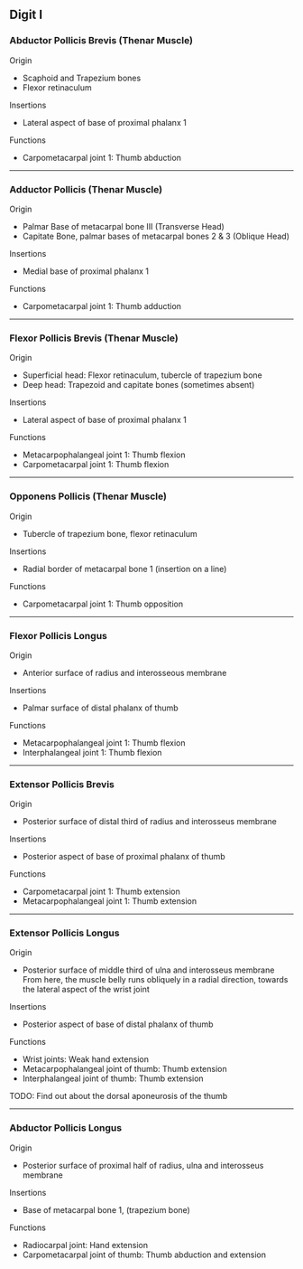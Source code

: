 ## Digit I
### Abductor Pollicis Brevis (Thenar Muscle)
Origin
- Scaphoid and Trapezium bones
- Flexor retinaculum

Insertions
- Lateral aspect of base of proximal phalanx 1

Functions
- Carpometacarpal joint 1: Thumb abduction

---

### Adductor Pollicis (Thenar Muscle)
Origin
- Palmar Base of metacarpal bone III (Transverse Head)
- Capitate Bone, palmar bases of metacarpal bones 2 & 3 (Oblique Head)

Insertions
- Medial base of proximal phalanx 1

Functions
-  Carpometacarpal joint 1: Thumb adduction

---

### Flexor Pollicis Brevis (Thenar Muscle)
Origin
- Superficial head: Flexor retinaculum, tubercle of trapezium bone
- Deep head: Trapezoid and capitate bones (sometimes absent)

Insertions
- Lateral aspect of base of proximal phalanx 1

Functions
- Metacarpophalangeal joint 1: Thumb flexion
- Carpometacarpal joint 1: Thumb flexion

---

### Opponens Pollicis (Thenar Muscle)
Origin
- Tubercle of trapezium bone, flexor retinaculum

Insertions
- Radial border of metacarpal bone 1 (insertion on a line)

Functions
- Carpometacarpal joint 1: Thumb opposition

---

### Flexor Pollicis Longus
Origin
- Anterior surface of radius and interosseous membrane

Insertions
- Palmar surface of distal phalanx of thumb

Functions
- Metacarpophalangeal joint 1: Thumb flexion
- Interphalangeal joint 1: Thumb flexion

---

### Extensor Pollicis Brevis
Origin
- Posterior surface of distal third of radius and interosseus membrane

Insertions
- Posterior aspect of base of proximal phalanx of thumb

Functions
- Carpometacarpal joint 1: Thumb extension
- Metacarpophalangeal joint 1: Thumb extension

---

### Extensor Pollicis Longus
Origin
- Posterior surface of middle third of ulna and interosseus membrane
  From here, the muscle belly runs obliquely in a radial direction, towards the lateral aspect of 
  the wrist joint

Insertions
- Posterior aspect of base of distal phalanx of thumb

Functions
- Wrist joints: Weak hand extension 
- Metacarpophalangeal joint of thumb: Thumb extension
- Interphalangeal joint of thumb: Thumb extension

TODO: Find out about the dorsal aponeurosis of the thumb

---

### Abductor Pollicis Longus
Origin
- Posterior surface of proximal half of radius, ulna and interosseus membrane

Insertions
- Base of metacarpal bone 1, (trapezium bone)

Functions
- Radiocarpal joint: Hand extension
- Carpometacarpal joint of thumb: Thumb abduction and extension